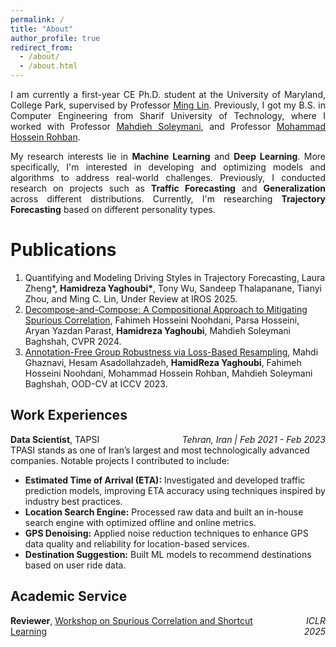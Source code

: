 ```yaml
---
permalink: /
title: "About"
author_profile: true
redirect_from: 
  - /about/
  - /about.html
---
```

<div style="text-align: justify;">
I am currently a first-year CE Ph.D. student at the University of Maryland, College Park, supervised by Professor <a href="https://www.cs.umd.edu/~lin/" target="_blank">Ming Lin</a>. Previously, I got my B.S. in Computer Engineering from Sharif University of Technology, where I worked with Professor <a href="https://sharif.edu/~soleymani/" target="_blank">Mahdieh Soleymani</a>, and Professor <a href="https://sharif.edu/~rohban/index.html" target="_blank">Mohammad Hossein Rohban</a>.

My research interests lie in <strong>Machine Learning</strong> and <strong>Deep Learning</strong>. More specifically, I'm interested in developing and optimizing models and algorithms to address real-world challenges. Previously, I conducted research on projects such as <strong>Traffic Forecasting</strong> and <strong>Generalization</strong> across different distributions. Currently, I'm researching  <strong>Trajectory Forecasting</strong> based on different personality types.
</div>

Publications
======
1. Quantifying and Modeling Driving Styles in Trajectory Forecasting, Laura Zheng\*, **Hamidreza Yaghoubi\***, Tony Wu, Sandeep Thalapanane, Tianyi Zhou, and Ming C. Lin, Under Review at IROS 2025.
1. [Decompose-and-Compose: A Compositional Approach to Mitigating Spurious Correlation](https://openaccess.thecvf.com/content/CVPR2024/papers/Noohdani_Decompose-and-Compose_A_Compositional_Approach_to_Mitigating_Spurious_Correlation_CVPR_2024_paper.pdf), Fahimeh Hosseini Noohdani, Parsa Hosseini, Aryan Yazdan Parast, **Hamidreza Yaghoubi**, Mahdieh Soleymani Baghshah, CVPR 2024.
1. [Annotation-Free Group Robustness via Loss-Based Resampling](https://arxiv.org/pdf/2312.04893), Mahdi Ghaznavi, Hesam Asadollahzadeh, **HamidReza Yaghoubi**, Fahimeh Hosseini Noohdani, Mohammad Hossein Rohban, Mahdieh Soleymani Baghshah, OOD-CV at ICCV 2023.

Work Experiences
------
<div style="display: flex; justify-content: space-between; align-items: baseline;">
  <div>
    <strong>Data Scientist</strong>, TAPSI
  </div>
  <div style="text-align: right; font-style: italic;">
    Tehran, Iran | Feb 2021 - Feb 2023
  </div>
</div>
TPASI stands as one of Iran’s largest and most technologically advanced companies. Notable projects I contributed to include:

- **Estimated Time of Arrival (ETA):** Investigated and developed traffic prediction models, improving ETA accuracy using techniques inspired by industry best practices.
- **Location Search Engine:** Processed raw data and built an in-house search engine with optimized offline and online metrics.
- **GPS Denoising:** Applied noise reduction techniques to enhance GPS data quality and reliability for location-based services.
- **Destination Suggestion:** Built ML models to recommend destinations based on user ride data.

Academic Service
------
<div style="display: flex; justify-content: space-between; align-items: baseline;">
  <div>
    <strong>Reviewer</strong>, <a href="https://scslworkshop.github.io" target="_blank">Workshop on Spurious Correlation and Shortcut Learning</a>
  </div>
  <div style="text-align: right; font-style: italic;">
    ICLR 2025
  </div>
</div>

